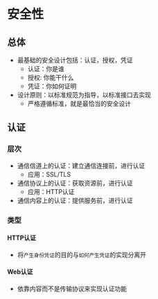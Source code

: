 
# 安全性


## 总体

* 最基础的安全设计包括：认证，授权，凭证
    * 认证：你是谁
    * 授权: 你能干什么
    * 凭证：你如何证明
* 设计原则：以标准规范为指导，以标准接口去实现
    * 严格遵循标准，就是最恰当的安全设计


## 认证

### 层次
* 通信信道上的认证：建立通信连接前，进行认证
    * 应用：SSL/TLS
* 通信协议上的认证：获取资源前，进行认证
    * 应用：HTTP认证
* 通信内容上的认证：提供服务前，进行认证


### 类型

#### HTTP认证
* 将`产生身份凭证`的目的与`如何产生凭证`的实现分离开

#### Web认证
* 依靠内容而不是传输协议来实现认证功能